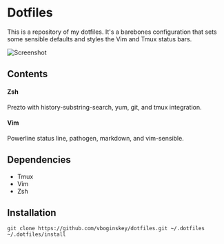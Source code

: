 # Dotfiles

This is a repository of my dotfiles. It's a barebones configuration that sets some sensible defaults and styles the Vim and Tmux status bars.

![Screenshot](https://i.imgur.com/hLThed4.png)

## Contents

#### Zsh

Prezto with history-substring-search, yum, git, and tmux integration.

#### Vim

Powerline status line, pathogen, markdown, and vim-sensible.

## Dependencies

- Tmux
- Vim
- Zsh

## Installation

```
git clone https://github.com/vboginskey/dotfiles.git ~/.dotfiles
~/.dotfiles/install
```

